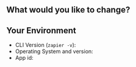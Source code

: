 <!-- Provide a general summary of the issue in the Title above -->

## What would you like to change?
<!-- If it's a bug, let us know what command(s) produced the issue and kindly -->
<!--   paste the output of the command with the --debug flag (ensuring any sensitive info is redacted) -->

<!-- If it's a feature, let us know how you'll use it and what it will fix -->

## Your Environment
<!-- Include as many relevant details about the environment you experienced the bug in -->
<!-- App id is only needed if this is an bug specific to your code. It's found in ~/.zapierapprc -->
<!--   If included, make sure the code most recently `zapier push`ed exibits the behavior you're describing -->
* CLI Version (`zapier -v`):
* Operating System and version:
* App id: 

<!-- Additionally, we have a [Slack room](https://zapier-platform-slack.herokuapp.com/) you may join --> 
<!--   if you have any other questions or want to interact with other devs! -->
